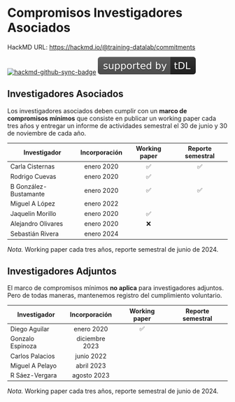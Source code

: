 # Compromisos Investigadores Asociados

HackMD URL: https://hackmd.io/@training-datalab/commitments

[![hackmd-github-sync-badge](https://hackmd.io/jjqhmIpyR06mGCGFdBMrCw/badge)](https://hackmd.io/jjqhmIpyR06mGCGFdBMrCw) [![tDL](https://raw.githubusercontent.com/training-datalab/HackMD/main/badges/tDL.svg)](https://training-datalab.com/)

## Investigadores Asociados

Los investigadores asociados deben cumplir con un **marco de compromisos mínimos** que consiste en publicar un working paper cada tres años y entregar un informe de actividades semestral el 30 de junio y 30 de noviembre de cada año.

| Investigador | Incorporación | Working paper | Reporte semestral |
| ------------ | :-----------: | :-----------: | :---------------: |
|Carla Cisternas | enero 2020 | :white_check_mark: | :white_check_mark: |
| Rodrigo Cuevas | enero 2020 | :white_check_mark: | |
| B González-Bustamante| enero 2020 | :white_check_mark: | :white_check_mark: |
| Miguel A López | enero 2022 |  |  |
| Jaquelin Morillo | enero 2020 | :white_check_mark: |  |
| Alejandro Olivares | enero 2020 | :x: |  |
| Sebastián Rivera | enero 2024 |  |  |

*Nota.* Working paper cada tres años, reporte semestral de junio de 2024.

## Investigadores Adjuntos

El marco de compromisos mínimos **no aplica** para investigadores adjuntos. Pero de todas maneras, mantenemos registro del cumplimiento voluntario.

| Investigador | Incorporación | Working paper | Reporte semestral |
| ------------ | :-----------: | :-----------: | :---------------: 
| Diego Aguilar | enero 2020 | :white_check_mark: | |
| Gonzalo Espinoza | diciembre 2023 | | |
| Carlos Palacios | junio 2022 | | |
| Miguel A Pelayo | abril 2023 | | |
| R Sáez-Vergara | agosto 2023 | | |

*Nota.* Working paper cada tres años, reporte semestral de junio de 2024.